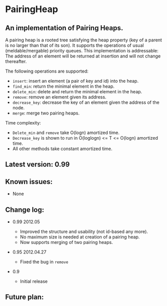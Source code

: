 PairingHeap
============================================

An implementation of Pairing Heaps.
--------------------------------------------

A pairing heap is a rooted tree satisfying the heap property (key of a parent is no larger than that of its son).
It supports the operations of usual (meldable/mergable) priority queues.
This implementation is addressable: The address of an element will be returned at insertion and will not change thereafter.

The following operations are supported: 

- `insert`: insert an element (a pair of key and id) into the heap.
- `find_min`: return the minimal element in the heap.
- `delete_min`: delete and return the minimal element in the heap.
- `remove`: remove an element given its address.
- `decrease_key`: decrease the key of an element given the address of the node.
- `merge`: merge two pairing heaps.
	
Time complexity:

- `Delete_min` and `remove` take O(logn) amortized time.
- `Decrease_key` is shown to run in O(loglogn) <= T <= O(logn) amortized time.
- All other methods take constant amortized time.
	

Latest version: 	0.99
-----------------------

Known issues:
-------------
- None

Change log:
-----------

- 0.99  2012.05
	- Improved the structure and usability (not id-based any more).
	- No maximum size is needed at creation of a pairing heap.
	- Now supports merging of two pairing heaps.
	
- 0.95  2012.04.27
	- Fixed the bug in `remove`
	
- 0.9
	- Initial release

Future plan:
------------
